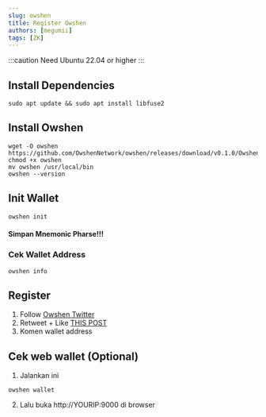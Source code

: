 ```yaml
---
slug: owshen
title: Register Owshen
authors: [megumii]
tags: [ZK]
---
```


:::caution
Need Ubuntu 22.04 or higher
:::

## Install Dependencies

```
sudo apt update && sudo apt install libfuse2
```

## Install Owshen

```
wget -O owshen https://github.com/OwshenNetwork/owshen/releases/download/v0.1.0/Owshen_v0.1.0_x86_64.AppImage; chmod +x owshen
mv owshen /usr/local/bin 
owshen --version
```

## Init Wallet

```
owshen init
```

#### Simpan Mnemonic Pharse!!!

### Cek Wallet Address

```
owshen info
```

## Register

1. Follow [Owshen Twitter](https://x.com/OwshenNetwork)
2. Retweet + Like [THIS POST](https://x.com/OwshenNetwork/status/1739258666199449979)
3. Komen wallet address

## Cek web wallet (Optional)

1. Jalankan ini

```
owshen wallet
```

2. Lalu buka http://YOURIP:9000 di browser